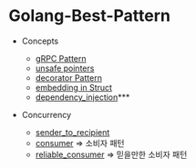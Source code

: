 # Golang-Best-Pattern

- Concepts

  - [gRPC Pattern](./best_struct.go)
  - [unsafe pointers](./pointers.go)
  - [decorator Pattern](./decroator_pattern.go)
  - [embedding in Struct](./embedding_struct.go)
  - [dependency_injection](./dependency_injection.go)\*\*\*

- Concurrency

  - [sender_to_recipient](./sender_recipenet_test.go)
  - [consumer](./consumer_test.go) => 소비자 패턴
  - [reliable_consumer](./reliable_consumber_test.go) => 믿을만한 소비자 패턴
